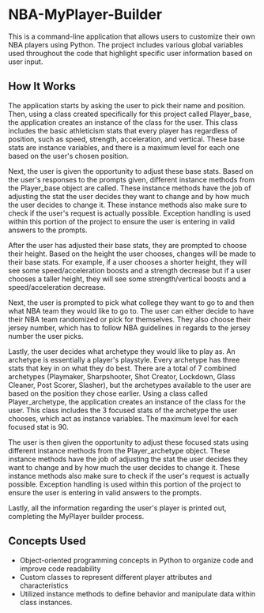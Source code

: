 # NBA-MyPlayer-Builder

This is a command-line application that allows users to customize their own NBA players using Python. The project includes various global variables used throughout the code that highlight specific user information based on user input. 

## How It Works

The application starts by asking the user to pick their name and position. Then, using a class created specifically for this project called Player_base, the application creates an instance of the class for the user. This class includes the basic athleticism stats that every player has regardless of position, such as speed, strength, acceleration, and vertical. These base stats are instance variables, and there is a maximum level for each one based on the user's chosen position.

Next, the user is given the opportunity to adjust these base stats. Based on the user's responses to the prompts given, different instance methods from the Player_base object are called. These instance methods have the job of adjusting the stat the user decides they want to change and by how much the user decides to change it. These instance methods also make sure to check if the user's request is actually possible. Exception handling is used within this portion of the project to ensure the user is entering in valid answers to the prompts.

After the user has adjusted their base stats, they are prompted to choose their height. Based on the height the user chooses, changes will be made to their base stats. For example, if a user chooses a shorter height, they will see some speed/acceleration boosts and a strength decrease but if a user chooses a taller height, they will see some strength/vertical boosts and a speed/acceleration decrease.

Next, the user is prompted to pick what college they want to go to and then what NBA team they would like to go to. The user can either decide to have their NBA team randomized or pick for themselves. They also choose their jersey number, which has to follow NBA guidelines in regards to the jersey number the user picks.

Lastly, the user decides what archetype they would like to play as. An archetype is essentially a player's playstyle. Every archetype has three stats that key in on what they do best. There are a total of 7 combined archetypes (Playmaker, Sharpshooter, Shot Creator, Lockdown, Glass Cleaner, Post Scorer, Slasher), but the archetypes available to the user are based on the position they chose earlier. Using a class called Player_archetype, the application creates an instance of the class for the user. This class includes the 3 focused stats of the archetype the user chooses, which act as instance variables. The maximum level for each focused stat is 90.

The user is then given the opportunity to adjust these focused stats using different instance methods from the Player_archetype object. These instance methods have the job of adjusting the stat the user decides they want to change and by how much the user decides to change it. These instance methods also make sure to check if the user's request is actually possible. Exception handling is used within this portion of the project to ensure the user is entering in valid answers to the prompts.

Lastly, all the information regarding the user's player is printed out, completing the MyPlayer builder process.

## Concepts Used

- Object-oriented programming concepts in Python to organize code and improve code readability
- Custom classes to represent different player attributes and characteristics
- Utilized instance methods to define behavior and manipulate data within class instances.
